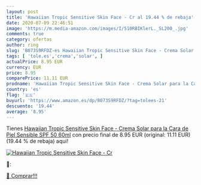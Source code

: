 ```yaml
---
layout: post
title: 'Hawaiian Tropic Sensitive Skin Face - Cr al 19.44 % de rebaja'
date: 2020-07-09 22:46:51
image: 'https://m.media-amazon.com/images/I/510RBIKlerL._SL200_.jpg'
comments: true
category: ofertas
author: ring
slug: 'B073S9RFDZ-es Hawaiian Tropic Sensitive Skin Face - Crema Solar para la...'
tags: [ 'tole.es','crema','solar', ]
actualPrice: 8.95 EUR
currency: EUR
price: 8.95
comparePrice: 11.11 EUR
prodname: 'Hawaiian Tropic Sensitive Skin Face - Crema Solar para la Cara de Piel Sensible  SPF 50  60ml'
country: 'es'
flag: '🇪🇸'
buyurl: 'https://www.amazon.es/dp/B073S9RFDZ/?tag=tolees-21'
descuento: '19.44'
average: '8.95'
---
```


Tienes [Hawaiian Tropic Sensitive Skin Face - Crema Solar para la Cara de Piel Sensible  SPF 50  60ml](https://www.amazon.es/dp/B073S9RFDZ/?tag=tolees-21) con precio final de  8.95 EUR (original: 11.11 EUR) (19.44 %  de rebaja) aqui!

[![Hawaiian Tropic Sensitive Skin Face - Cr](https://m.media-amazon.com/images/I/510RBIKlerL._SL200_.jpg)](https://www.amazon.es/dp/B073S9RFDZ/?tag=tolees-21)

🔎:


[🛒 Comprar!!!](https://www.amazon.es/dp/B073S9RFDZ/?tag=tolees-21)

